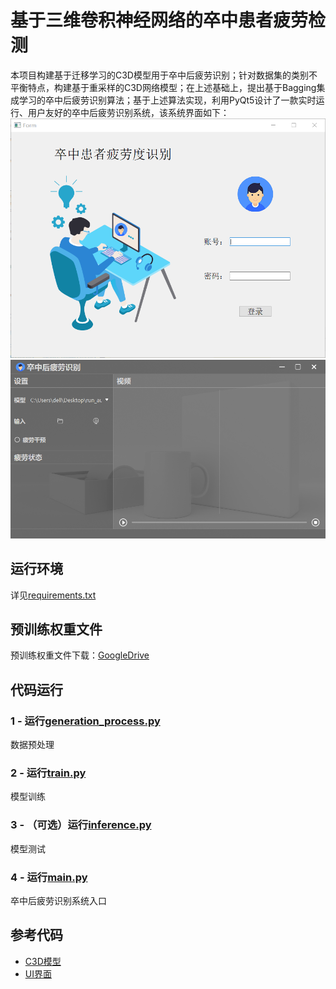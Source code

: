 # 基于三维卷积神经网络的卒中患者疲劳检测
本项目构建基于迁移学习的C3D模型用于卒中后疲劳识别；针对数据集的类别不平衡特点，构建基于重采样的C3D网络模型；在上述基础上，提出基于Bagging集成学习的卒中后疲劳识别算法；基于上述算法实现，利用PyQt5设计了一款实时运行、用户友好的卒中后疲劳识别系统，该系统界面如下：
![Image](imgs/用户登陆界面.png)
![Image](imgs/疲劳检测界面.png)
## 运行环境
详见[requirements.txt](requirements.txt)
## 预训练权重文件
预训练权重文件下载：[GoogleDrive](https://drive.google.com/file/d/1mdx4nfkFODHV8RXV8489CWlTY5yx1FK8/view?usp=drive_link)
## 代码运行
### 1 - 运行[generation_process.py](train/generation_process.py)
数据预处理
### 2 - 运行[train.py](train/train.py)
模型训练
### 3 - （可选）运行[inference.py](train/inference.py)
模型测试
### 4 - 运行[main.py](main.py)
卒中后疲劳识别系统入口
## 参考代码
+ [C3D模型](https://github.com/jfzhang95/pytorch-video-recognition.git)
+ [UI界面](https://github.com/Javacr/PyQt5-YOLOv5.git)

